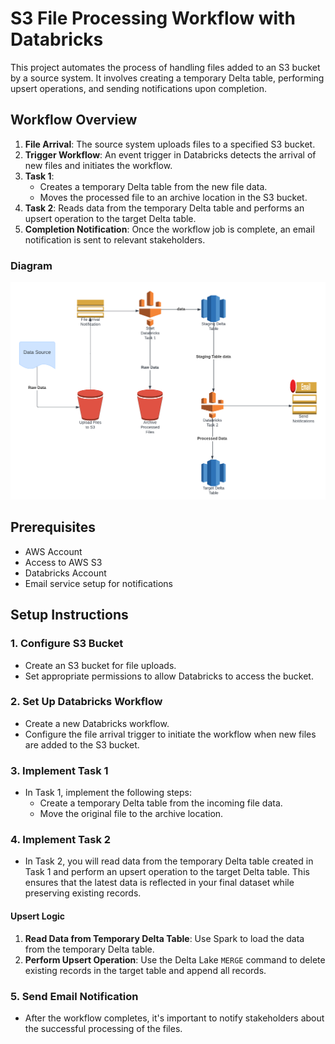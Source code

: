 # S3 File Processing Workflow with Databricks

This project automates the process of handling files added to an S3 bucket by a source system. It involves creating a temporary Delta table, performing upsert operations, and sending notifications upon completion.

## Workflow Overview

1. **File Arrival**: The source system uploads files to a specified S3 bucket.
2. **Trigger Workflow**: An event trigger in Databricks detects the arrival of new files and initiates the workflow.
3. **Task 1**: 
   - Creates a temporary Delta table from the new file data.
   - Moves the processed file to an archive location in the S3 bucket.
4. **Task 2**: Reads data from the temporary Delta table and performs an upsert operation to the target Delta table.
5. **Completion Notification**: Once the workflow job is complete, an email notification is sent to relevant stakeholders.


### Diagram

![Architecture Diagram](diagram.png)


## Prerequisites

- AWS Account
- Access to AWS S3
- Databricks Account
- Email service setup for notifications

## Setup Instructions

### 1. Configure S3 Bucket

- Create an S3 bucket for file uploads.
- Set appropriate permissions to allow Databricks to access the bucket.

### 2. Set Up Databricks Workflow

- Create a new Databricks workflow.
- Configure the file arrival trigger to initiate the workflow when new files are added to the S3 bucket.

### 3. Implement Task 1

- In Task 1, implement the following steps:
  - Create a temporary Delta table from the incoming file data.
  - Move the original file to the archive location.
  
### 4. Implement Task 2

- In Task 2, you will read data from the temporary Delta table created in Task 1 and perform an upsert operation to the target Delta table. This ensures that the latest data is reflected in your final dataset while preserving existing records.

#### Upsert Logic

1. **Read Data from Temporary Delta Table**: Use Spark to load the data from the temporary Delta table.
2. **Perform Upsert Operation**: Use the Delta Lake `MERGE` command to delete existing records in the target table and append all records.

### 5. Send Email Notification

- After the workflow completes, it's important to notify stakeholders about the successful processing of the files.
